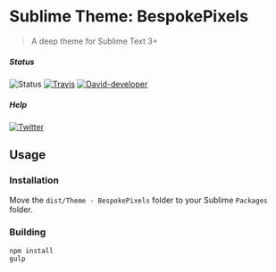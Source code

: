 # Sublime Theme: BespokePixels

> A deep theme for Sublime Text 3+

##### Status

![Status](<https://img.shields.io/badge/status-Sublime Text-FF9801>) [![Travis](https://img.shields.io/travis/com/thebespokepixel/BespokePixels/master?logo=travis)](https://travis-ci.com/thebespokepixel/BespokePixels "Travis") [![David-developer](https://david-dm.org/thebespokepixel/BespokePixels/master/dev-status.svg)](https://david-dm.org/thebespokepixel/BespokePixels/master?type=dev "David-developer")   

##### Help

[![Twitter](https://img.shields.io/twitter/follow/thebespokepixel?style=social)](https://twitter.com/thebespokepixel "Twitter")   


## Usage

### Installation

Move the `dist/Theme - BespokePixels` folder to your Sublime `Packages` folder.

### Building

```shell
npm install
gulp
```
